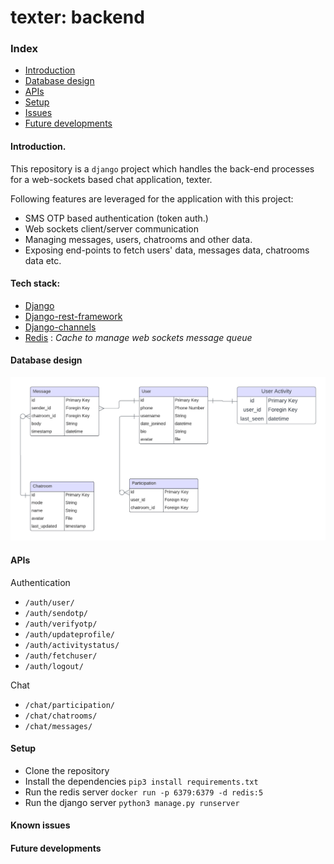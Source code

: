 # texter: backend

### Index
- [Introduction](https://github.com/sourav-py/texter_backend/tree/main?tab=readme-ov-file#introduction)
- [Database design](https://github.com/sourav-py/texter_backend/tree/main?tab=readme-ov-file#database-design)
- [APIs](https://github.com/sourav-py/texter_backend/tree/main?tab=readme-ov-file#apis)
- [Setup](https://github.com/sourav-py/texter_backend/tree/main?tab=readme-ov-file#setup)
- [Issues](https://github.com/sourav-py/texter_backend/tree/main?tab=readme-ov-file#known-issues)
- [Future developments](https://github.com/sourav-py/texter_backend/tree/main?tab=readme-ov-file#future-developments)

#### Introduction.
This repository is a `django` project which handles the back-end processes for a web-sockets based chat application, texter.

Following features are leveraged for the application with this project:
- SMS OTP based authentication (token auth.) 
- Web sockets client/server communication
- Managing messages, users, chatrooms and other data.
- Exposing end-points to fetch users' data, messages data, chatrooms data etc.


#### Tech stack:
- [Django](https://www.djangoproject.com/)
- [Django-rest-framework](https://www.django-rest-framework.org/)
- [Django-channels](https://channels.readthedocs.io/)
- [Redis](https://redis.io/) : *Cache to manage web sockets message queue*


#### Database design
![db_design](/media/docs/erd.png)

#### APIs
Authentication
- `/auth/user/`
- `/auth/sendotp/`
- `/auth/verifyotp/`
- `/auth/updateprofile/`
- `/auth/activitystatus/`
- `/auth/fetchuser/`
- `/auth/logout/`

Chat
- `/chat/participation/`
- `/chat/chatrooms/`
- `/chat/messages/`
#### Setup
- Clone the repository
- Install the dependencies `pip3 install requirements.txt`
- Run the redis server `docker run -p 6379:6379 -d redis:5`
- Run the django server `python3 manage.py runserver`

#### Known issues

#### Future developments

